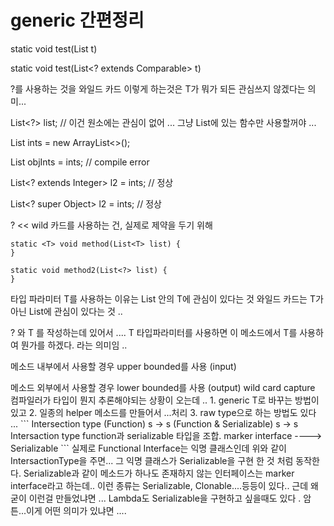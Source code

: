 # generic 간편정리

static <T> void test(List<T extends Comparable> t)

static void test(List<? extends Comparable> t)

?를 사용하는 것을 와일드 카드
이렇게 하는것은 T가 뭐가 되든 관심쓰지 않겠다는 의미...


List<?> list; // 이건 원소에는 관심이 없어 ... 그냥 List에 있는 함수만 사용할꺼야 ...

List<Integer> ints = new ArrayList<>();

List<Object> objInts = ints; // compile error

List<? extends Integer> l2 = ints; //  정상

List<? super Object> l2 = ints; //	정상

? << wild 카드를 사용하는 건, 실제로 제약을 두기 위해



```
static <T> void method(List<T> list) {
}

static void method2(List<?> list) {
}
```

타입 파라미터 T를 사용하는 이유는 List 안의 T에 관심이 있다는 것
와일드 카드는 T가 아닌 List에 관심이 있다는 것 ..

? 와 T 를 작성하는데 있어서 ....
T 타입파라미터를 사용하면 이 메소드에서 T를 사용하여 뭔가를 하겠다.
라는 의미임 ..

메소드 내부에서 사용할 경우 upper bounded를 사용 (input)
<? extends T\>

메소드 외부에서 사용할 경우 lower bounded를 사용 (output)
<? super T\>


wild card capture

컴파일러가 타입이 뭔지 추론해야되는 상황이 오는데 ..

1. generic T로 바꾸는 방법이 있고
2. 일종의 helper 메소드를 만들어서 ...처리
3. raw type으로 하는 방법도 있다 ...

```
Intersection type

(Function) s -> s

(Function & Serializable) s -> s
Intersaction type
function과 serializable 타입을 조합.

marker interface ----> Serializable

```
실제로 Functional Interface는 익명 클래스인데 위와 같이 IntersactionType을 주면...
그 익명 클래스가 Serializable을 구현 한 것 처럼 동작한다.
Serializable과 같이 메소드가 하나도 존재하지 않는 인터페이스는 marker interface라고 하는데..
이런 종류는 Serializable, Clonable....등등이 있다..

근데 왜 굳이 이런걸 만들었냐면 ... Lambda도 Serializable을 구현하고 싶을때도 있다 .

암튼...이게 어떤 의미가 있냐면 ....






